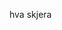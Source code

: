 <!DOCTYPE html>
<html lang="utf-8">

<head>
<meta charset="utf-8">
<title>Felix TestSide</title>
</head>

<body>
<p>hva skjera</p>

</body>

</html>